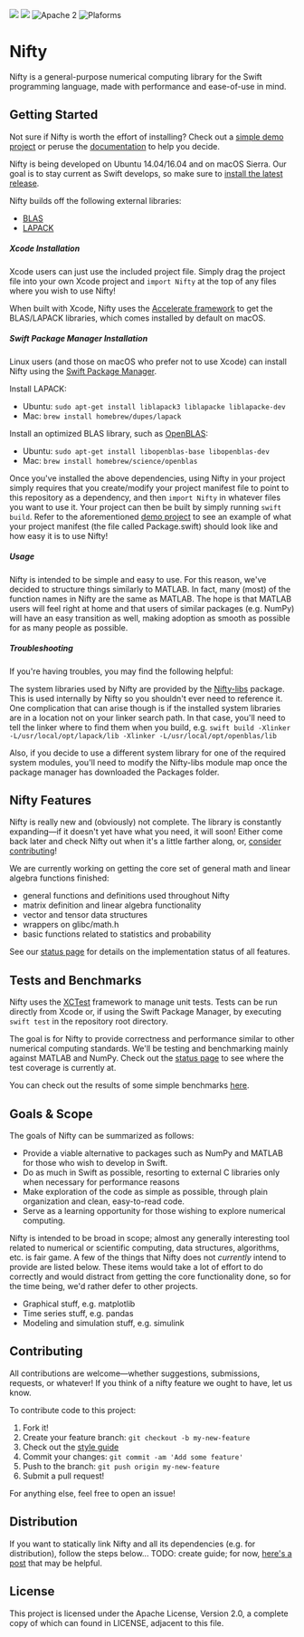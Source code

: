 ![](https://travis-ci.org/nifty-swift/Nifty.svg?branch=master)
![](https://img.shields.io/badge/Swift-3.0-orange.svg?style=flat)
![Apache 2](https://img.shields.io/badge/license-Apache2-blue.svg?style=flat)
![Plaforms](https://img.shields.io/badge/Platforms-Linux%20%7C%20macOS%20%7C%20iOS%20%7C%20WatichOS%20%7C%20tvOS-lightgrey.svg)

# Nifty

Nifty is a general-purpose numerical computing library for the Swift programming language, made with performance and ease-of-use in mind. 

## Getting Started

Not sure if Nifty is worth the effort of installing? Check out a [simple demo project](https://github.com/nifty-swift/Nifty-demo) or peruse the [documentation](www.nifty-swift.org) to help you decide.

Nifty is being developed on Ubuntu 14.04/16.04 and on macOS Sierra. Our goal is to stay current as Swift develops, so make sure to [install the latest release](https://swift.org/getting-started/).

Nifty builds off the following external libraries:
- [BLAS](http://www.netlib.org/blas/)
- [LAPACK](http://www.netlib.org/lapack/)

##### Xcode Installation

Xcode users can just use the included project file. Simply drag the project file into your own Xcode project and `import Nifty` at the top of any files where you wish to use Nifty!

When built with Xcode, Nifty uses the [Accelerate framework](https://developer.apple.com/reference/accelerate) to get the BLAS/LAPACK libraries, which comes installed by default on macOS.

##### Swift Package Manager Installation

Linux users (and those on macOS who prefer not to use Xcode) can install Nifty using the [Swift Package Manager](https://swift.org/package-manager/).

Install LAPACK:
- Ubuntu: `sudo apt-get install liblapack3 liblapacke liblapacke-dev`
- Mac: `brew install homebrew/dupes/lapack`

Install an optimized BLAS library, such as [OpenBLAS](http://www.openblas.net/):
- Ubuntu: `sudo apt-get install libopenblas-base libopenblas-dev`
- Mac: `brew install homebrew/science/openblas`

Once you've installed the above dependencies, using Nifty in your project simply requires that you create/modify your project manifest file to point to this repository as a dependency, and then `import Nifty` in whatever files you want to use it. Your project can then be built by simply running `swift build`. Refer to the aforementioned [demo project](https://github.com/nifty-swift/Nifty-demo) to see an example of what your project manifest (the file called Package.swift) should look like and how easy it is to use Nifty!

##### Usage

Nifty is intended to be simple and easy to use. For this reason, we've decided to structure things similarly to MATLAB. In fact, many (most) of the  function names in Nifty are the same as MATLAB. The hope is that MATLAB users will feel right at home and that users of similar packages (e.g. NumPy) will have an easy transition as well, making adoption as smooth as possible for as many people as possible.

##### Troubleshooting

If you're having troubles, you may find the following helpful:

The system libraries used by Nifty are provided by the [Nifty-libs](https://github.com/nifty-swift/Nifty-libs) package. This is used internally by Nifty so you shouldn't ever need to reference it. One complication that can arise though is if the installed system libraries are in a location not on your linker search path. In that case, you'll need to tell the linker where to find them when you build, e.g. `swift build -Xlinker -L/usr/local/opt/lapack/lib -Xlinker -L/usr/local/opt/openblas/lib`
 
Also, if you decide to use a different system library for one of the required system modules, you'll need to modify the Nifty-libs module map once the package manager has downloaded the Packages folder.

## Nifty Features

Nifty is really new and (obviously) not complete. The library is constantly expanding—if it doesn't yet have what you need, it will soon! Either come back later and check Nifty out when it's a little farther along, or, [consider contributing](#contributing)!

We are currently working on getting the core set of general math and linear algebra functions finished:
- general functions and definitions used throughout Nifty
- matrix definition and linear algebra functionality
- vector and tensor data structures
- wrappers on glibc/math.h
- basic functions related to statistics and probability

See our [status page](Documents/Status.md) for details on the implementation status of all features.

## Tests and Benchmarks

Nifty uses the [XCTest](https://github.com/apple/swift-corelibs-xctest) framework to manage unit tests. Tests can be run directly from Xcode or, if using the Swift Package Manager, by executing `swift test` in the repository root directory.

The goal is for Nifty to provide correctness and performance similar to other numerical computing standards. We'll be testing and benchmarking mainly against MATLAB and NumPy. Check out the [status page](Documents/Status.md) to see where the test coverage is currently at.

You can check out the results of some simple benchmarks [here](https://github.com/nifty-swift/Nifty/blob/master/Documents/Benchmarks.md).

## Goals & Scope
The goals of Nifty can be summarized as follows:
- Provide a viable alternative to packages such as NumPy and MATLAB for those who wish to develop in Swift.
- Do as much in Swift as possible, resorting to external C libraries only when necessary for performance reasons
- Make exploration of the code as simple as possible, through plain organization and clean, easy-to-read code.
- Serve as a learning opportunity for those wishing to explore numerical computing.

Nifty is intended to be broad in scope; almost any generally interesting tool related to numerical or scientific computing, data structures, algorithms, etc. is fair game. A few of the things that Nifty does not *currently* intend to provide are listed below. These items would take a lot of effort to do correctly and would distract from getting the core functionality done, so for the time being, we'd rather defer to other projects.
- Graphical stuff, e.g. matplotlib
- Time series stuff, e.g. pandas
- Modeling and simulation stuff, e.g. simulink

## Contributing

All contributions are welcome—whether suggestions, submissions, requests, or whatever! If you think of a nifty feature we ought to have, let us know. 

To contribute code to this project:

1. Fork it!
2. Create your feature branch: `git checkout -b my-new-feature`
3. Check out the [style guide](https://github.com/nifty-swift/Nifty/blob/master/Documents/Style.md)
4. Commit your changes: `git commit -am 'Add some feature'`
5. Push to the branch: `git push origin my-new-feature`
6. Submit a pull request!

For anything else, feel free to open an issue!

## Distribution

If you want to statically link Nifty and all its dependencies (e.g. for distribution), follow the steps below... TODO: create guide; for now, [here's a post](http://stackoverflow.com/questions/36570497/compile-c-code-and-expose-it-to-swift-under-linux/) that may be helpful.

## License

This project is licensed under the Apache License, Version 2.0, a complete copy of which can found in LICENSE, adjacent to this file.